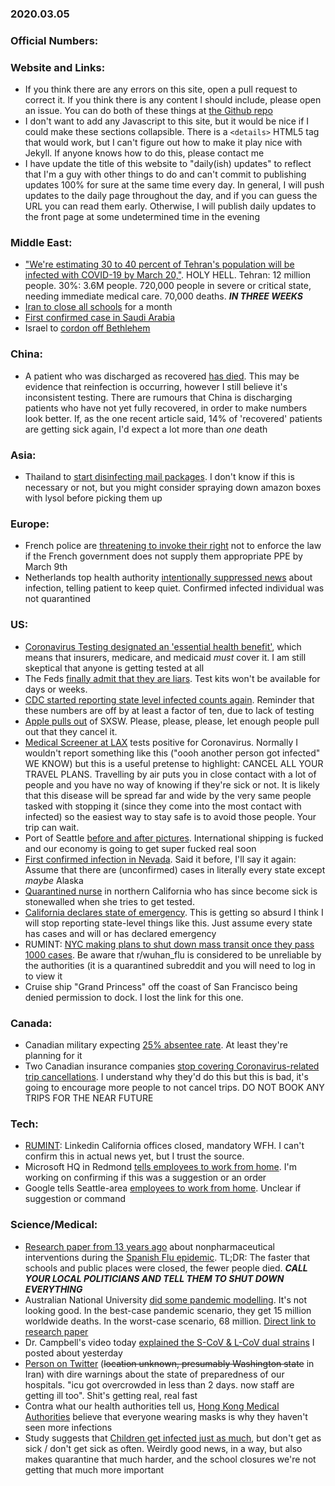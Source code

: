 ### 2020.03.05

### Official Numbers:

### Website and Links:

* If you think there are any errors on this site, open a pull request to
  correct it. If you think there is any content I should include, please
  open an issue. You can do both of these things at [the Github
repo](https://github.com/cvdailyupdates/cvdailyupdates.github.io)
* I don't want to add any Javascript to this site, but it would be nice
  if I could make these sections collapsible. There is a `<details>`
  HTML5 tag that would work, but I can't figure out how to make it play
  nice with Jekyll. If anyone knows how to do this, please contact me
* I have update the title of this website to "daily(ish) updates" to
  reflect that I'm a guy with other things to do and can't commit to
  publishing updates 100% for sure at the same time every day. In general,
  I will push updates to the daily page throughout the day, and if you
  can guess the URL you can read them early. Otherwise, I will publish
  daily updates to the front page at some undetermined time in the evening

### Middle East:

* ["We're estimating 30 to 40 percent of Tehran's population will be infected with COVID-19 by March 20,"](https://twitter.com/HeshmatAlavi/status/1235496800112586753). HOLY HELL. Tehran: 12 million people. 30%: 3.6M people. 720,000 people in severe or critical state, needing immediate medical care. 70,000 deaths. _**IN THREE WEEKS**_
* [Iran to close all
  schools](https://twitter.com/bnodesk/status/1235514853370052610?s=21)
  for a month
* [First confirmed case in Saudi
  Arabia](https://flutrackers.com/forum/forum/middle-east/saudi-arabia-ab/833053-saudi-arabia-announces-first-case-of-coronavirus)
* Israel to [cordon off
  Bethlehem](https://twitter.com/BNODesk/status/1235659957133074432?s=20)

### China:

* A patient who was discharged as recovered [has
  died](https://www.scmp.com/news/china/society/article/3065091/coronavirus-recovered-patient-dies-china-reports-139-new-cases).
  This may be evidence that reinfection is occurring, however I still
  believe it's inconsistent testing. There are rumours that China is
  discharging patients who have not yet fully recovered, in order to make
  numbers look better. If, as the one recent article said, 14% of
  'recovered' patients are getting sick again, I'd expect a lot more than
  _one_ death

### Asia:

* Thailand to [start disinfecting mail
  packages](https://www.bangkokpost.com/thailand/general/1872344/thailand-begins-disinfecting-packages).
  I don't know if this is necessary or not, but you might consider
  spraying down amazon boxes with lysol before picking them up

### Europe:

* French police are [threatening to invoke their right](https://twitter.com/Deven_Intel/status/1235571307112214528)
  not to enforce the law if the French government does not supply them appropriate PPE by March 9th
* Netherlands top health authority [intentionally suppressed news](https://www.telegraaf.nl/video/1287078306/coronapatient-mocht-niks-zeggen-van-ggd) about
  infection, telling patient to keep quiet. Confirmed infected
  individual was not quarantined

### US:

* [Coronavirus Testing designated an 'essential health
  benefit'](https://twitter.com/francoordonez/status/1235276782477205504?s=21),
  which means that insurers, medicare, and medicaid _must_ cover it. I
  am still skeptical that anyone is getting tested at all
* The Feds [finally admit that they are liars](https://www.bloomberg.com/news/articles/2020-03-05/u-s-won-t-meet-coronavirus-test-rollout-goal-senators-say?utm_content=business&cmpid=socialflow-twitter-business&utm_medium=social&utm_source=twitter&utm_campaign=socialflow-organic). Test kits won't be available for days or weeks.
* [CDC started reporting state level infected counts
  again](https://www.cdc.gov/coronavirus/2019-ncov/cases-in-us.html).
  Reminder that these numbers are off by at least a factor of ten, due to
  lack of testing
* [Apple pulls
  out](https://appleosophy.com/2020/03/04/apple-gets-out-of-sxsw-due-to-coronavirus/)
  of SXSW. Please, please, please, let enough people pull out that they
  cancel it.
* [Medical Screener at
  LAX](https://www.nbcnews.com/health/health-news/medical-screener-lax-airport-tests-positive-coronavirus-n1149986)
  tests positive for Coronavirus. Normally I wouldn't report something
  like this ("oooh another person got infected" WE KNOW) but this is a
  useful pretense to highlight: CANCEL ALL YOUR TRAVEL PLANS. Travelling
  by air puts you in close contact with a lot of people and you have no
  way of knowing if they're sick or not. It is likely that this disease
  will be spread far and wide by the very same people tasked with stopping
  it (since they come into the most contact with infected) so the easiest
  way to stay safe is to avoid those people. Your trip can wait.
* Port of Seattle [before and after
  pictures](https://imgur.com/a/yCC9ASZ/). International shipping is
  fucked and our economy is going to get super fucked real soon
* [First confirmed infection in
  Nevada](https://www.kolotv.com/content/news/Report-First-coronavirus-case-confirmed-in-Nevada-568521011.html).
  Said it before, I'll say it again: Assume that there are (unconfirmed)
  cases in literally every state except _maybe_ Alaska
* [Quarantined
  nurse](https://twitter.com/mattdpearce/status/1235688983603994625)
  in northern California who has since become sick is
  stonewalled when she tries to get tested.
* [California declares state of
  emergency](https://www.reuters.com/article/us-health-coronavirus-usa/california-declares-emergency-over-coronavirus-as-death-toll-rises-in-u-s-idUSKBN20R28H?feedType=RSS&feedName=domesticNews&utm_source=reddit.com).
  This is getting so absurd I think I will stop reporting state-level
  things like this. Just assume every state has cases and will or has
  declared emergency
* RUMINT: [NYC making plans to shut down mass transit once they pass
  1000 cases](https://www.reddit.com/r/Wuhan_Flu/comments/fdx75y/nyc_mass_transit_shit_is_about_to_get_real/0).
  Be aware that r/wuhan_flu is considered to be unreliable by the
  authorities (it is a quarantined subreddit and you will need to log in
  to view it
* Cruise ship "Grand Princess" off the coast of San Francisco being
  denied permission to dock. I lost the link for this one. 


### Canada:

* Canadian military expecting [25% absentee
  rate](https://globalnews.ca/news/6631960/coronavirus-canadian-military-pandemic-planning/).
  At least they're planning for it
* Two Canadian insurance companies [stop covering Coronavirus-related trip cancellations](https://www.cbc.ca/news/business/coronavirus-manulife-tugo-travel-insurance-1.5486117).
  I understand why they'd do this but this is bad, it's going to encourage
  more people to not cancel trips. DO NOT BOOK ANY TRIPS FOR THE NEAR
  FUTURE

### Tech:

* [RUMINT](https://www.urbandictionary.com/define.php?term=rumint):
  Linkedin California offices closed, mandatory WFH. I can't confirm
  this in actual news yet, but I trust the source.
* Microsoft HQ in Redmond [tells employees to work from
  home](https://www.reddit.com/r/China_Flu/comments/fdo74s/microsoft_hq_asking_all_employees_to_work_from/).
  I'm working on confirming if this was a suggestion or an order
* Google tells Seattle-area [employees to work from
  home](https://twitter.com/DeItaOne/status/1235582509922074624?s=20).
  Unclear if suggestion or command

### Science/Medical:

* [Research paper from 13 years
  ago](https://jamanetwork.com/journals/jama/fullarticle/208354) about
  nonpharmaceutical interventions during the [Spanish Flu
  epidemic](https://en.wikipedia.org/wiki/Spanish_flu_epidemic). TL;DR:
  The faster that schools and public places were closed, the fewer people
  died. _**CALL YOUR LOCAL POLITICIANS AND TELL THEM TO SHUT DOWN EVERYTHING**_
* Australian National University [did some pandemic
  modelling](https://anu.prezly.com/coronavirus-is-highly-uncertain-and-the-costs-could-be-high).
  It's not looking good. In the best-case pandemic scenario, they get
  15 million worldwide deaths. In the worst-case scenario, 68 million.
  [Direct link to research paper](https://cdn.uc.assets.prezly.com/f608a96a-ca11-4a06-99ec-adb478629363/-/inline/no/)
* Dr. Campbell's video today [explained the S-CoV & L-CoV dual
  strains](https://www.youtube.com/watch?v=FYPZHA-UjUY) I posted about
  yesterday
* [Person on Twitter](https://twitter.com/AcidFastBacilli/status/1235575541564137475) (~~location unknown, presumably Washington state~~ in Iran) with dire warnings about the state of preparedness of our hospitals. "icu got overcrowded in less than 2 days. now staff are getting ill too". Shit's getting real, real fast
* Contra what our health authorities tell us, [Hong Kong Medical
  Authorities](https://www.thestandard.com.hk/breaking-news/section/4/143091/Ho-Pak-leung-says-up-to-5pc-Wuhan-evacuees-may-be-infected)
  believe that everyone wearing masks is why they haven't seen more
  infections
* Study suggests that [Children get infected just as
  much](https://www.medrxiv.org/content/10.1101/2020.03.03.20028423v1),
  but don't get as sick / don't get sick as often. Weirdly good news, in
  a way, but also makes quarantine that much harder, and the school
  closures we're not getting that much more important
